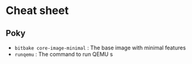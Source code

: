 # Cheat sheet
## Poky
- `bitbake core-image-minimal` : The base image with minimal features
- `runqemu` : The command to run QEMU
s
